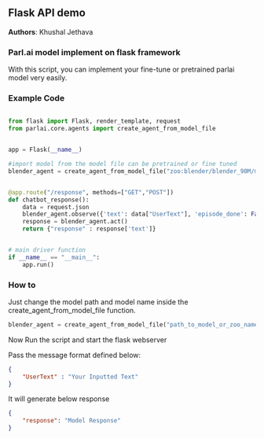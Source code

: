 ## Flask API demo

__Authors__: Khushal Jethava


### Parl.ai model implement on flask framework

With this script, you can implement your fine-tune or pretrained parlai model very easily.


### Example Code

```python

from flask import Flask, render_template, request
from parlai.core.agents import create_agent_from_model_file


app = Flask(__name__)

#import model from the model file can be pretrained or fine tuned
blender_agent = create_agent_from_model_file("zoo:blender/blender_90M/model")


@app.route("/response", methods=["GET","POST"])
def chatbot_response():
    data = request.json	
    blender_agent.observe({'text': data["UserText"], 'episode_done': False}) 
    response = blender_agent.act()
    return {"response" : response['text']}


# main driver function
if __name__ == "__main__":
    app.run()

````

### How to

Just change the model path and model name inside the create_agent_from_model_file function.

```python
blender_agent = create_agent_from_model_file("path_to_model_or_zoo_name")
```

Now Run the script and start the flask webserver

Pass the message format defined below:

```json
{
	"UserText" : "Your Inputted Text"
}
```

It will generate below response

```json
{
    "response": "Model Response"
}
```